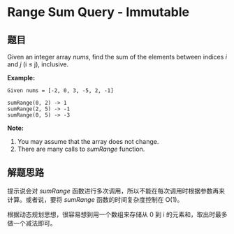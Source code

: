 # Range Sum Query - Immutable

## 题目

Given an integer array *nums*, find the sum of the elements between indices *i* and *j* (i ≤ j), inclusive.

**Example:**

```
Given nums = [-2, 0, 3, -5, 2, -1]

sumRange(0, 2) -> 1
sumRange(2, 5) -> -1
sumRange(0, 5) -> -3
```

**Note:**

1. You may assume that the array does not change.
2. There are many calls to *sumRange* function.

## 解题思路

提示说会对 *sumRange* 函数进行多次调用，所以不能在每次调用时根据参数再来计算。或者说，要将 *sumRange* 函数的时间复杂度控制在 O(1)。

根据动态规划思想，很容易想到用一个数组来存储从 0 到 i 的元素和，取出时最多做一个减法即可。